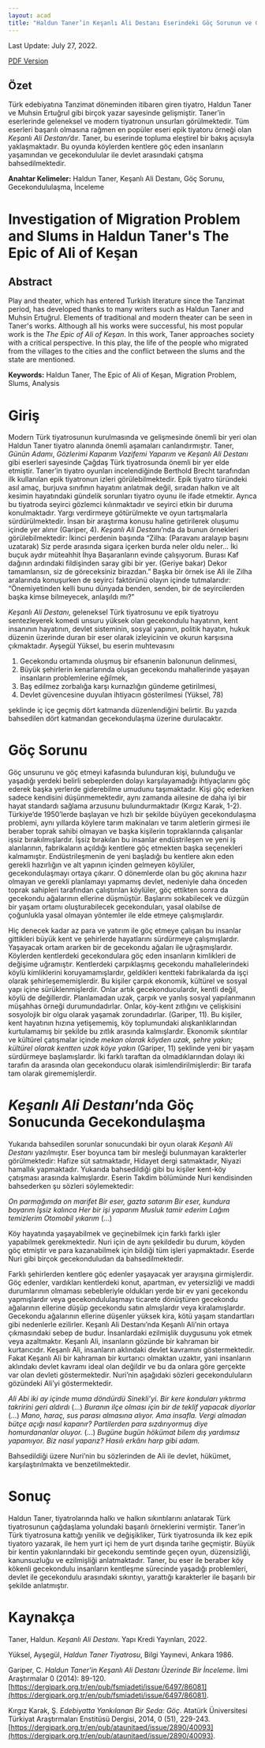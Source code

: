 ```yaml
---
layout: acad
title: "Haldun Taner’in Keşanlı Ali Destanı Eserindeki Göç Sorunun ve Gecekondulaşmanın İncelenmesi"
---
```


Last Update: July 27, 2022.

[PDF Version](/assets/pdfs/kesanli-ali-goc.pdf)


## Özet

Türk edebiyatına Tanzimat döneminden itibaren giren tiyatro, Haldun Taner ve Muhsin Ertuğrul gibi birçok yazar sayesinde gelişmiştir. Taner’in eserlerinde geleneksel ve modern tiyatronun unsurları görülmektedir. Tüm eserleri başarılı olmasına rağmen en popüler eseri epik tiyatoru örneği olan _Keşanlı Ali Destanı_’dır. Taner, bu eserinde topluma eleştirel bir bakış açısıyla yaklaşmaktadır. Bu oyunda köylerden kentlere göç eden insanların yaşamından ve gecekondulular ile devlet arasındaki çatışma bahsedilmektedir.

**Anahtar Kelimeler:** Haldun Taner, Keşanlı Ali Destanı, Göç Sorunu, Gecekondululaşma, İnceleme

# Investigation of  Migration Problem and Slums in Haldun Taner's The Epic of Ali of Keşan

## Abstract
Play and theater, which has entered Turkish literature since the Tanzimat period, has developed thanks to many writers such as Haldun Taner and Muhsin Ertuğrul. Elements of traditional and modern theater can be seen in Taner's works. Although all his works were successful, his most popular work is the _The Epic of Ali of Keşan_. In this work, Taner approaches society with a critical perspective. In this play, the life of the people who migrated from the villages to the cities and the conflict between the slums and the state are mentioned.

**Keywords:** Haldun Taner, The Epic of Ali of Keşan, Migration Problem, Slums, Analysis

# Giriş

Modern Türk tiyatrosunun kurulmasında ve gelişmesinde önemli bir yeri olan Haldun Taner tiyatro alanında önemli aşamaları canlandırmıştır. Taner, _Günün Adamı_, _Gözlerimi Kaparım Vazifemi Yaparım_ ve _Keşanlı Ali Destanı_ gibi eserleri sayesinde Çağdaş Türk tiyatrosunda önemli bir yer elde etmiştir. Taner’in tiyatro oyunları incelendiğinde Berthold Brecht tarafından ilk kullanılan epik tiyatronun izleri görülebilmektedir. Epik tiyatro türündeki asıl amaç, burjuva sınıfının hayatını anlatmak değil, sıradan halkın ve alt kesimin hayatındaki gündelik sorunları tiyatro oyunu ile ifade etmektir. Ayrıca bu tiyatroda seyirci gözlemci kılınmaktadır ve seyirci etkin bir duruma konulmaktadır. Yargı verdirmeye götürülmekte ve oyun tartışmalarla sürdürülmektedir. İnsan bir araştırma konusu haline getirilerek oluşumu içinde yer alınır (Gariper, 4). _Keşanlı Ali Destanı_’nda da bunun örnekleri görülebilmektedir: İkinci perdenin başında “Zilha: (Paravanı aralayıp başını uzatarak) Siz perde arasında sigara içerken burda neler oldu neler... İki buçuk aydır müteahhit İhya Başaranların evinde çalışıyorum. Burası Kaf dağının ardındaki fildişinden saray gibi bir yer. (Geriye bakar) Dekor tamamlansın, siz de göreceksiniz birazdan.” Başka bir örnek ise Ali ile Zilha aralarında konuşurken de seyirci faktörünü olayın içinde tutmalarıdır: “Önemiyetinden kelli bunu dünyada benden, senden, bir de seyircilerden başka kimse bilmeyecek, anlaşıldı mı?”

_Keşanlı Ali Destanı_, geleneksel Türk tiyatrosunu ve epik tiyatroyu sentezleyerek komedi unsuru yüksek olan gecekondulu hayatının, kent insanının hayatının, devlet sisteminin, sosyal yapının, politik hayatın, hukuk düzenin üzerinde duran bir eser olarak izleyicinin ve okurun karşısına çıkmaktadır. Ayşegül Yüksel, bu eserin muhtevasını

1. Gecekondu ortamında oluşmuş bir efsanenin balonunun delinmesi,
2. Büyük şehirlerin kenarlarında oluşan gecekondu mahallerinde yaşayan insanların problemlerine eğilmek,
3. Baş edilmez zorbalığa karşı kurnazlığın gündeme getirilmesi,
4. Devlet güvencesine duyulan ihtiyacın gösterilmesi (Yüksel, 78)

şeklinde iç içe geçmiş dört katmanda düzenlendiğini belirtir. Bu yazıda bahsedilen dört katmandan gecekondulaşma üzerine durulacaktır.

# Göç Sorunu

Göç unsurunu ve göç etmeyi kafasında bulunduran kişi, bulunduğu ve yaşadığı yerdeki belirli sebeplerden dolayı karşılayamadığı ihtiyaçlarını göç ederek başka yerlerde giderebilme umudunu taşımaktadır. Kişi göç ederken sadece kendisini düşünmemektedir, aynı zamanda ailesine de daha iyi bir hayat standardı sağlama arzusunu bulundurmaktadır (Kırgız Karak, 1-2). Türkiye’de 1950’lerde başlayan ve hızlı bir şekilde büyüyen gecekondulaşma problemi, aynı yıllarda köylere tarım makinaları ve tarım aletlerin girmesi ile beraber toprak sahibi olmayan ve başka kişilerin topraklarında çalışanlar işsiz bırakılmışlardır. İşsiz bırakılan bu insanlar endüstrileşen ve yeni iş alanlarının, fabrikaların açıldığı kentlere göç etmekten başka seçenekleri kalmamıştır. Endüstrileşmenin de yeni başladığı bu kentlere akın eden gerekli hazırlığın ve alt yapının içinden gelmeyen köylüler, gecekondulaşmayı ortaya çıkarır. O dönemlerde olan bu göç akınına hazır olmayan ve gerekli planlamayı yapmamış devlet, nedeniyle daha önceden toprak sahipleri tarafından çalıştırılan köylüler, göç ettikten sonra da gecekondu ağalarının ellerine düşmüştür. Başlarını sokabilecek ve düzgün bir yaşam ortamı oluşturabilecek gecekonduları, yasal olabilse de çoğunlukla yasal olmayan yöntemler ile elde etmeye çalışmışlardır. 

Hiç denecek kadar az para ve yatırım ile göç etmeye çalışan bu insanlar gittikleri büyük kent ve şehirlerde hayatlarını sürdürmeye çalışmışlardır. Yaşayacak ortam ararken bir de gecekondu ağaları ile uğraşmışlardır. Köylerden kentlerdeki gecekondulara göç eden insanların kimlikleri de değişime uğramıştır. Kentlerdeki çarpıklaşmış gecekondu mahallelerindeki köylü kimliklerini koruyamamışlardır, geldikleri kentteki fabrikalarda da işçi olarak şehirleşememişlerdir. Bu kişiler çarpık ekonomik, kültürel ve sosyal yapı içine sürüklenmişlerdir. Onlar artık gecekonduculardır, kentli değil, köylü de değillerdir. Planlamadan uzak, çarpık ve yanlış sosyal yapılanmanın müşahhas örneği durumundadırlar. Onlar, köy-kent zıtlığını ve çelişkisini sosyolojik bir olgu olarak yaşamak zorundadırlar. (Gariper, 11). Bu kişiler, kent hayatının hızına yetişememiş, köy toplumundaki alışkanlıklarından kurtulamamış bir şekilde bu zıtlık arasında kalmışlardır. Ekonomik sıkıntılar ve kültürel çatışmalar içinde _mekan olarak köyden uzak, şehre yakın; kültürel olarak kentten uzak köye yakın_ (Gariper, 11) şeklinde yeni bir yaşam sürdürmeye başlamışlardır. İki farklı taraftan da olmadıklarından dolayı iki tarafın da arasında olan gecekonducu olarak isimlendirilmişlerdir: Bir tarafa tam olarak girememişlerdir. 

# _Keşanlı Ali Destanı_’nda Göç Sonucunda Gecekondulaşma

Yukarıda bahsedilen sorunlar sonucundaki bir oyun olarak _Keşanlı Ali Destanı_ yazılmıştır. Eser boyunca tam bir mesleği bulunmayan karakterler görülmektedir: Hafize süt satmaktadır, Hidayet dergi satmaktadır, Niyazi hamallık yapmaktadır. Yukarıda bahsedildiği gibi bu kişiler kent-köy çatışması arasında kalmışlardır. Eserin Takdim bölümünde Nuri kendisinden bahsederken şu sözleri söylemektedir:

_On parmağımda on marifet_
_Bir eser, gazta satarım_
_Bir eser, kundura boyarım_
_İşsiz kalınca_
_Her bir işi yaparım_
_Musluk tamir ederim_
_Lağım temizlerim_
_Otomobil yıkarım_
(…)

Köy hayatında yaşayabilmek ve geçinebilmek için farklı farklı işler yapabilmek gerekmektedir. Nuri için de aynı şekildedir bu durum, köyden göç etmiştir ve para kazanabilmek için bildiği tüm işleri yapmaktadır. Eserde Nuri gibi birçok gecekonduludan da bahsedilmektedir.

Farklı şehirlerden kentlere göç edenler yaşayacak yer arayışına girmişlerdir. Göç edenler, vardıkları kentlerdeki konut, apartman, ev yetersizliği ve maddi durumlarının olmaması sebebleriyle oldukları yerde bir ev yani gecekondu yapmışlardır veya gecekondululaşmayı ticarete dönüştüren gecekondu ağalarının ellerine düşüp gecekondu satın almışlardır veya kiralamışlardır. Gecekondu ağalarının ellerine düşenler yüksek kira, kötü yaşam standartları gibi nedenlerle ezilirler. Keşanlı Ali Destanı’nda Keşanlı Ali’nin ortaya çıkmasındaki sebep de budur. İnsanlardaki ezilmişlik duygusunu yok etmek veya azaltmaktır. Keşanlı Ali, insanların gözünde bir kahraman bir kurtarıcıdır. Keşanlı Ali, insanların aklındaki devlet kavramını göstermektedir. Fakat Keşanlı Ali bir kahraman bir kurtarıcı olmaktan uzaktır, yani insanların aklındakı devlet kavramı ideal olan değildir ve bu da onlara göre gerçekte var olan devleti göstermektedir. Nuri’nin aşağıdaki sözleri gecekonduluların gözündeki Ali’yi göstermektedir.

_Ali Abi iki ay içinde muma döndürdü Sinekli’yi. Bir kere konduları yıktırma takririni geri aldırdı_ (…) _Buranın ilçe olması için bir de teklif yapacak diyorlar_ (…) _Mano, haraç, sus parası almasına alıyor. Ama insafla. Vergi almadan bütçe açığı nasıl kapanır? Partilerden para sızdırıyormuş diye homurdananlar oluyor._ (…) _Bugüne bugün hökümat bilem dış yardımsız yapamıyor. Biz nasıl yaparız? Hasılı erkânı harp gibi adam._

Bahsedildiği üzere Nuri’nin bu sözlerinden de Ali ile devlet, hükümet, karşılaştırılmakta ve benzetilmektedir. 

# Sonuç

Haldun Taner, tiyatrolarında halkı ve halkın sıkıntılarını anlatarak Türk tiyatrosunun çağdaşlama yolundaki başarılı örneklerini vermiştir. Taner’in Türk tiyatrosuna kattığı yenilik ve değişikliker, Türk tiyatrosunda ilk kez epik tiyatoro yazarak, ile hem yurt içi hem de yurt dışında tarihe geçmiştir. Büyük bir kentin yakınlarındaki bir gecekondu semtinde geçen oyun, düzensizliği, kanunsuzluğu ve ezilmişliği anlatmaktadır. Taner, bu eser ile beraber köy kökenli gecekondulu insanların kentleşme sürecinde yaşadığı problemleri, devlet ile gecekondulu arasındaki sıkıntıyı, yarattığı karakterler ile başarılı bir şekilde anlatmıştır.


# Kaynakça

Taner, Haldun. _Keşanlı Ali Destanı_. Yapı Kredi Yayınları, 2022.

Yüksel, Ayşegül, _Haldun Taner Tiyatrosu_, Bilgi Yayınevi, Ankara 1986.

Gariper, C. _Haldun Taner'in Keşanlı Ali Destanı Üzerinde Bir İnceleme_. İlmi Araştırmalar 0 (2014): 89-120. [https://dergipark.org.tr/en/pub/fsmiadeti/issue/6497/86081](https://dergipark.org.tr/en/pub/fsmiadeti/issue/6497/86081).
 
Kırgız Karak, Ş. _Edebiyatta Yankılanan Bir Seda: Göç_. Atatürk Üniversitesi Türkiyat Araştırmaları Enstitüsü Dergisi, 2014, 0 (51), 229-243. [https://dergipark.org.tr/en/pub/ataunitaed/issue/2890/40093](https://dergipark.org.tr/en/pub/ataunitaed/issue/2890/40093).